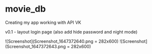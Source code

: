 # movie_db

Creating my app working with API VK

v0.1 - layout login page (also add hide password and night mode)

![Screenshot](Screenshot_1647372640.png = 282x600)
![Screenshot](Screenshot_1647372643.png = 282x600)
